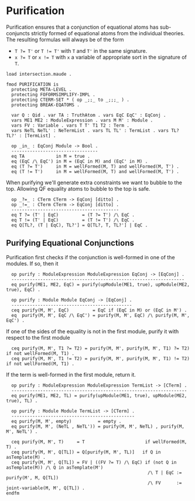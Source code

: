 Purification
============

Purification ensures that a conjunction of equational atoms has sub-conjuncts strictly formed of equational atoms from the individual theories.
The resulting formulas will always be of the form

-   `T ?= T'` or `T != T'` with `T` and `T'` in the same signature.
-   `x ?= T` or `x != T` with `x` a variable of appropriate sort in the signature of `T`.

```{.maude .purification}
load intersection.maude .

fmod PURIFICATION is
  protecting META-LEVEL .
  protecting FOFORMSIMPLIFY-IMPL .
  protecting CTERM-SET * ( op _;;_ to _;;;_ ) .
  protecting BREAK-EQATOMS .

  var Q : Qid . var TA : TruthAtom . vars EqC EqC' : EqConj .
  vars ME1 ME2 : ModuleExpression . vars M M' : Module . 
  vars FV : Variable . vars T T' T1 T2 : Term .
  vars NeTL NeTL' : NeTermList . vars TL TL' : TermList . vars TL? TL?' : [TermList] .

  op _in_ : EqConj Module -> Bool .
  ---------------------------------
  eq TA            in M = true .
  eq (EqC /\ EqC') in M = (EqC in M) and (EqC' in M) .
  eq (T ?= T')     in M = wellFormed(M, T) and wellFormed(M, T') .
  eq (T != T')     in M = wellFormed(M, T) and wellFormed(M, T') .
```

When purifying we'll generate extra constraints we want to bubble to the top.
Allowing QF equality atoms to bubble to the top is safe.

```{.maude .purification}
  op _?=_ : CTerm CTerm -> EqConj [ditto] .
  op _!=_ : CTerm CTerm -> EqConj [ditto] .
  -----------------------------------------
  eq T ?= (T' | EqC)         = (T ?= T') /\ EqC .
  eq T != (T' | EqC)         = (T != T') /\ EqC .
  eq Q[TL?, (T | EqC), TL?'] = Q[TL?, T, TL?'] | EqC .
```

Purifying Equational Conjunctions
---------------------------------

Purification first checks if the conjunction is well-formed in one of the modules.
If so, then it 

```{.maude .purification}
  op purify : ModuleExpression ModuleExpression EqConj -> [EqConj] .
  ------------------------------------------------------------------
  eq purify(ME1, ME2, EqC) = purify(upModule(ME1, true), upModule(ME2, true), EqC) .

  op purify : Module Module EqConj -> [EqConj] .
  ----------------------------------------------
  ceq purify(M, M', EqC)         = EqC if (EqC in M) or (EqC in M') .
  eq  purify(M, M', EqC /\ EqC') = purify(M, M', EqC) /\ purify(M, M', EqC') .
```

If one of the sides of the equality is not in the first module, purify it with respect to the first module 

```{.maude .purification}
  ceq purify(M, M', T1 ?= T2) = purify(M, M', purify(M, M', T1) ?= T2) if not wellFormed(M, T1) .
  ceq purify(M, M', T1 != T2) = purify(M, M', purify(M, M', T1) != T2) if not wellFormed(M, T1) .
```

If the term is well-formed in the first module, return it.

```{.maude .purification}
  op purify : ModuleExpression ModuleExpression TermList -> [CTerm] .
  -------------------------------------------------------------------
  eq purify(ME1, ME2, TL) = purify(upModule(ME1, true), upModule(ME2, true), TL) .

  op purify : Module Module TermList -> [CTerm] .
  -----------------------------------------------
  eq purify(M, M', empty)          = empty .
  eq purify(M, M', (NeTL , NeTL')) = purify(M, M', NeTL) , purify(M, M', NeTL') .

  ceq purify(M, M', T)     = T                       if wellFormed(M, T) .
  ceq purify(M, M', Q[TL]) = Q[purify(M, M', TL)]   if Q in asTemplate(M) .
  ceq purify(M, M', Q[TL]) = FV | ((FV ?= T) /\ EqC) if (not Q in asTemplate(M)) /\ Q in asTemplate(M')
                                                      /\ T | EqC := purify(M', M, Q[TL])
                                                      /\ FV      := joint-variable(M, M', Q[TL]) .
endfm
```
